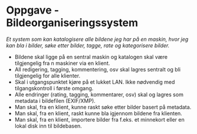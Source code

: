 # Oppgave - Bildeorganiseringssystem

*Et system som kan katalogisere alle bildene jeg har på en maskin, hvor jeg kan bla i bilder, søke etter bilder, tagge, rate og kategorisere bilder.*

* Bildene skal ligge på en sentral maskin og katalogen skal være tilgjengelig fra n maskiner via en klient. 
* All redigering, tagging, kommentering, osv skal lagres sentralt og bli tilgjengelig for alle klienter. 
* Skal i utgangspunktet kjøre på et lukket LAN. Ikke nødvendig med tilgangskontroll i første omgang. 
* Alle endringer (rating, tagging, kommentarer, osv) skal og lagres som metadata i bildefilen (EXIF/XMP).
* Man skal, fra en klient, kunne raskt søke etter bilder basert på metadata. 
* Man skal, fra en klient, raskt kunne bla igjennom bildene fra klienten. 
* Man skal, fra en klient, importere bilder fra f.eks. et minnekort eller en lokal disk inn til bildebasen. 
